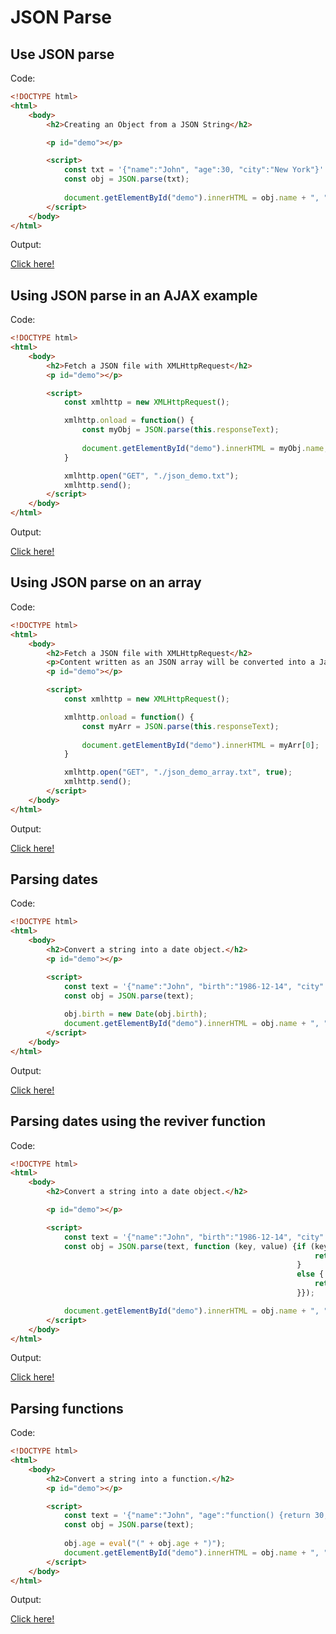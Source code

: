 # JSON Parse

## Use JSON parse

Code: 

```html
<!DOCTYPE html>
<html>
    <body>
        <h2>Creating an Object from a JSON String</h2>

        <p id="demo"></p>

        <script>
            const txt = '{"name":"John", "age":30, "city":"New York"}'
            const obj = JSON.parse(txt);
            
            document.getElementById("demo").innerHTML = obj.name + ", " + obj.age;
        </script>
    </body>
</html>
```

Output:

[Click here!](./JSON_Parse/Example_1.html)

## Using JSON parse in an AJAX example

Code: 

```html
<!DOCTYPE html>
<html>
    <body>
        <h2>Fetch a JSON file with XMLHttpRequest</h2>
        <p id="demo"></p>

        <script>
            const xmlhttp = new XMLHttpRequest();

            xmlhttp.onload = function() {
                const myObj = JSON.parse(this.responseText);
                
                document.getElementById("demo").innerHTML = myObj.name;
            }

            xmlhttp.open("GET", "./json_demo.txt");
            xmlhttp.send();
        </script>
    </body>
</html>
```

Output:

[Click here!](./JSON_Parse/Example_2.html)

## Using JSON parse on an array

Code: 

```html
<!DOCTYPE html>
<html>
    <body>
        <h2>Fetch a JSON file with XMLHttpRequest</h2>
        <p>Content written as an JSON array will be converted into a JavaScript array.</p>
        <p id="demo"></p>

        <script>
            const xmlhttp = new XMLHttpRequest();

            xmlhttp.onload = function() {
                const myArr = JSON.parse(this.responseText);
                
                document.getElementById("demo").innerHTML = myArr[0];
            }

            xmlhttp.open("GET", "./json_demo_array.txt", true);
            xmlhttp.send();
        </script>
    </body>
</html>
```

Output:

[Click here!](./JSON_Parse/Example_3.html)

## Parsing dates

Code: 

```html
<!DOCTYPE html>
<html>
    <body>
        <h2>Convert a string into a date object.</h2>
        <p id="demo"></p>

        <script>
            const text = '{"name":"John", "birth":"1986-12-14", "city":"New York"}';
            const obj = JSON.parse(text);
            
            obj.birth = new Date(obj.birth);
            document.getElementById("demo").innerHTML = obj.name + ", " + obj.birth; 
        </script>
    </body>
</html>
```

Output:

[Click here!](./JSON_Parse/Example_4.html)

## Parsing dates using the reviver function

Code: 

```html
<!DOCTYPE html>
<html>
    <body>
        <h2>Convert a string into a date object.</h2>

        <p id="demo"></p>

        <script>
            const text = '{"name":"John", "birth":"1986-12-14", "city":"New York"}';
            const obj = JSON.parse(text, function (key, value) {if (key == "birth") {
                                                                    return new Date(value);
                                                                } 
                                                                else {
                                                                    return value;
                                                                }});

            document.getElementById("demo").innerHTML = obj.name + ", " + obj.birth; 
        </script>
    </body>
</html>
```

Output:

[Click here!](./JSON_Parse/Example_5.html)

## Parsing functions

Code: 

```html
<!DOCTYPE html>
<html>
    <body>
        <h2>Convert a string into a function.</h2>
        <p id="demo"></p>

        <script>
            const text = '{"name":"John", "age":"function() {return 30;}", "city":"New York"}';
            const obj = JSON.parse(text);
            
            obj.age = eval("(" + obj.age + ")");
            document.getElementById("demo").innerHTML = obj.name + ", " + obj.age(); 
        </script>
    </body>
</html>
```

Output:

[Click here!](./JSON_Parse/Example_6.html)